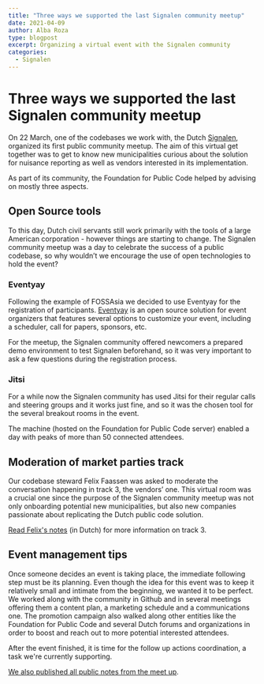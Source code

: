 ```yaml
---
title: "Three ways we supported the last Signalen community meetup"
date: 2021-04-09
author: Alba Roza
type: blogpost
excerpt: Organizing a virtual event with the Signalen community
categories:
  - Signalen
---
```


# Three ways we supported the last Signalen community meetup

On 22 March, one of the codebases we work with, the Dutch [Signalen](https://signalen.org/), organized its first public community meetup. The aim of this virtual get together was to get to know new municipalities curious about the solution for nuisance reporting as well as vendors interested in its implementation.

As part of its community, the Foundation for Public Code helped by advising on mostly three aspects.

## Open Source tools

To this day, Dutch civil servants still work primarily with the tools of a large American corporation - however things are starting to change. The Signalen community meetup was a day to celebrate the success of a public codebase, so why wouldn’t we encourage the use of open technologies to hold the event?

### Eventyay

Following the example of FOSSAsia we decided to use Eventyay for the registration of participants. [Eventyay](https://eventyay.com/) is an open source solution for event organizers that features several options to customize your event, including a scheduler, call for papers, sponsors, etc. 
 
For the meetup, the Signalen community offered newcomers a prepared demo environment to test Signalen beforehand, so it was very important to ask a few questions during the registration process. 

### Jitsi

For a while now the Signalen community has used Jitsi for their regular calls and steering groups and it works just fine, and so it was the chosen tool for the several breakout rooms in the event. 

The machine (hosted on the Foundation for Public Code server) enabled a day with peaks of more than 50 connected attendees.

## Moderation of market parties track

Our codebase steward Felix Faassen was asked to moderate the conversation happening in track 3, the vendors’ one. This virtual room was a crucial one since the purpose of the Signalen community meetup was not only onboarding potential new municipalities, but also new companies passionate about replicating the Dutch public code solution. 

[Read Felix's notes](https://hackmd.io/@felixfaassen/B1RuQXDV_) (in Dutch) for more information on track 3.

## Event management tips

Once someone decides an event is taking place, the immediate following step must be its planning. Even though the idea for this event was to keep it relatively small and intimate from the beginning, we wanted it to be perfect. We worked along with the community in Github and in several meetings offering them a content plan, a marketing schedule and a communications one. The promotion campaign also walked along other entities like the Foundation for Public Code and several Dutch forums and organizations in order to boost and reach out to more potential interested attendees.

After the event finished, it is time for the follow up actions coordination, a task we're currently supporting.

[We also published all public notes from the meet up](https://signalen.org/en/news/2021-03-29-notes-community-meetup/).
